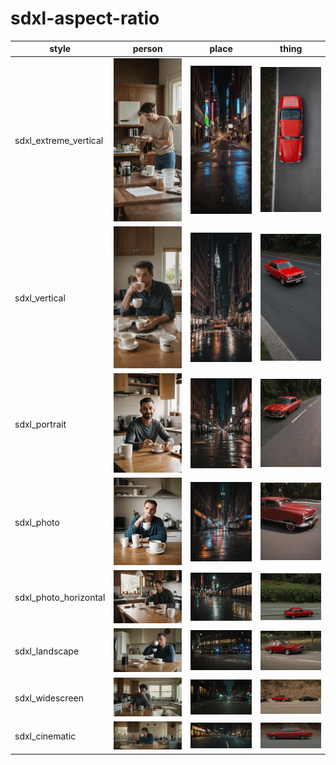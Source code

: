 # sdxl-aspect-ratio

| style | person | place | thing |
| --- | --- | --- | --- |
| sdxl_extreme_vertical | ![](/images/sdxl_extreme_vertical_person.webp?raw=true) | ![](/images/sdxl_extreme_vertical_place.webp?raw=true) | ![](/images/sdxl_extreme_vertical_thing.webp?raw=true) |
| sdxl_vertical | ![](/images/sdxl_vertical_person.webp?raw=true) | ![](/images/sdxl_vertical_place.webp?raw=true) | ![](/images/sdxl_vertical_thing.webp?raw=true) |
| sdxl_portrait | ![](/images/sdxl_portrait_person.webp?raw=true) | ![](/images/sdxl_portrait_place.webp?raw=true) | ![](/images/sdxl_portrait_thing.webp?raw=true) |
| sdxl_photo | ![](/images/sdxl_photo_person.webp?raw=true) | ![](/images/sdxl_photo_place.webp?raw=true) | ![](/images/sdxl_photo_thing.webp?raw=true) |
| sdxl_photo_horizontal | ![](/images/sdxl_photo_horizontal_person.webp?raw=true) | ![](/images/sdxl_photo_horizontal_place.webp?raw=true) | ![](/images/sdxl_photo_horizontal_thing.webp?raw=true) |
| sdxl_landscape | ![](/images/sdxl_landscape_person.webp?raw=true) | ![](/images/sdxl_landscape_place.webp?raw=true) | ![](/images/sdxl_landscape_thing.webp?raw=true) |
| sdxl_widescreen | ![](/images/sdxl_widescreen_person.webp?raw=true) | ![](/images/sdxl_widescreen_place.webp?raw=true) | ![](/images/sdxl_widescreen_thing.webp?raw=true) |
| sdxl_cinematic | ![](/images/sdxl_cinematic_person.webp?raw=true) | ![](/images/sdxl_cinematic_place.webp?raw=true) | ![](/images/sdxl_cinematic_thing.webp?raw=true) |